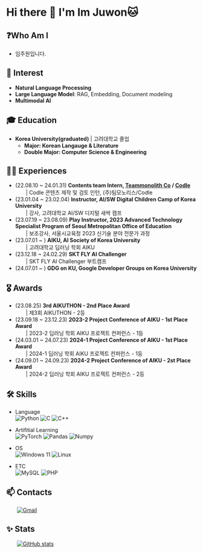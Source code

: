 

<!--
**juooni/juooni** is a ✨ _special_ ✨ repository because its `README.md` (this file) appears on your GitHub profile.

Here are some ideas to get you started:

- 🔭 I’m currently working on ...
- 🌱 I’m currently learning ...
- 👯 I’m looking to collaborate on ...
- 🤔 I’m looking for help with ...
- 💬 Ask me about ...
- 📫 How to reach me: ...
- 😄 Pronouns: ...
- ⚡ Fun fact: ...
-->


# Hi there 👋 I'm Im Juwon🐱

## ❓Who Am I
- 임주원입니다. 

## 🥰 Interest
- **Natural Language Processing**
- **Large Language Model**: RAG, Embedding, Document modeling
- **Multimodal AI**

## 🎓 Education
- **Korea University(graduated)** | 고려대학교 졸업
  - **Major: Korean Langauge & Literature** 
  - **Double Major: Computer Science & Engineering** 


## 🏃‍♂️ Experiences
- (22.08.10 ~ 24.01.31) **Contents team Intern, [Teammonolith Co](https://about.codle.io/ko/team-monolith) / [Codle](https://about.codle.io/)** <br>&emsp;&emsp;| Codle 콘텐츠 제작 및 검토 인턴, (주)팀모노리스/Codle
- (23.01.04 ~ 23.02.04) **Instructor, AI/SW Digital Children Camp of Korea University** <br>&emsp;&emsp;| 강사, 고려대학교 AI/SW 디지털 새싹 캠프
- (23.07.19 ~ 23.08.09) **Play Instructor, 2023 Advanced Technology Specialist Program of Seoul Metropolitan Office of Education** <br>&emsp;&emsp;| 보조강사, 서울시교육청 2023 신기술 분야 전문가 과정
- (23.07.01 ~ ) **AIKU, AI Society of Korea University** <br>&emsp;&emsp;| 고려대학교 딥러닝 학회 AIKU
- (23.12.18 ~ 24.02.29) **SKT FLY AI Challenger** <br>&emsp;&emsp;| SKT FLY AI Challenger 부트캠프
- (24.07.01 ~ ) **GDG on KU, Google Developer Groups on Korea University**


## 🎖 Awards
- (23.08.25) **3rd AIKUTHON - 2nd Place Award** <br>&emsp;&emsp;| 제3회 AIKUTHON - 2등
- (23.09.18 ~ 23.12.23) **2023-2 Project Conference of AIKU - 1st Place Award** <br>&emsp;&emsp;| 2023-2 딥러닝 학회 AIKU 프로젝트 컨퍼런스 - 1등
- (24.03.01 ~ 24.07.23) **2024-1 Project Conference of AIKU - 1st Place Award** <br>&emsp;&emsp;| 2024-1 딥러닝 학회 AIKU 프로젝트 컨퍼런스 - 1등
- (24.09.01 ~ 24.09.23) **2024-2 Project Conference of AIKU - 2st Place Award** <br>&emsp;&emsp;| 2024-2 딥러닝 학회 AIKU 프로젝트 컨퍼런스 - 2등

## 🛠️ Skills
- Language <br>
  ![Python](https://img.shields.io/badge/python-3670A0?style=for-the-badge&logo=python&logoColor=ffdd54)
  ![C](https://img.shields.io/badge/c-%2300599C.svg?style=for-the-badge&logo=c&logoColor=white)
  ![C++](https://img.shields.io/badge/C%2B%2B-00599C?style=for-the-badge&logo=c%2B%2B&logoColor=white)

- Artifitial Learning <br>
  ![PyTorch](https://img.shields.io/badge/PyTorch-%23EE4C2C.svg?style=for-the-badge&logo=PyTorch&logoColor=white)
  ![Pandas](https://img.shields.io/badge/pandas-%23150458.svg?style=for-the-badge&logo=pandas&logoColor=white)
  ![Numpy](https://img.shields.io/badge/Numpy-777BB4?style=for-the-badge&logo=numpy&logoColor=white)

- OS <br>
  ![Windows 11](https://img.shields.io/badge/Windows_11-0078d4?style=for-the-badge&logo=windows-11&logoColor=white)
  ![Linux](https://img.shields.io/badge/Linux-FCC624?style=for-the-badge&logo=linux&logoColor=black)

- ETC <br>
  ![MySQL](https://img.shields.io/badge/MySQL-005C84?style=for-the-badge&logo=mysql&logoColor=white)
  ![PHP](https://img.shields.io/badge/PHP-777BB4?style=for-the-badge&logo=php&logoColor=white)

  
## 📫 Contacts
&emsp;&emsp;[![Gmail](https://img.shields.io/badge/Gmail-D14836?style=for-the-badge&logo=gmail&logoColor=white)](juwon5989@gmial.com)

## ✨ Stats
<!--&emsp;&emsp;[![Solved.ac Profile](http://mazassumnida.wtf/api/v2/generate_badge?boj=koko1346)](https://solved.ac/koko1346/)<br>-->
&emsp;&emsp;[![GitHub stats](https://github-readme-stats.vercel.app/api?username=juooni)](https://github.com/juooni/github-readme-stats)
